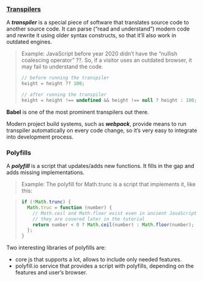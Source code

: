 ### [Transpilers](https://javascript.info/polyfills)

A **_transpiler_** is a special piece of software that translates source code to another source code. It can parse (“read and understand”) modern code and rewrite it using older syntax constructs, so that it’ll also work in outdated engines.

> Example:
> JavaScript before year 2020 didn’t have the “nullish coalescing operator” ??. So, if a visitor uses an outdated browser, it may fail to understand the code.
>
> ```js
> // before running the transpiler
> height = height ?? 100;
>
> // after running the transpiler
> height = height !== undefined && height !== null ? height : 100;
> ```

**Babel** is one of the most prominent transpilers out there.

Modern project build systems, such as **_webpack_**, provide means to run transpiler automatically on every code change, so it’s very easy to integrate into development process.

### Polyfills

A **_polyfill_** is a script that updates/adds new functions. It fills in the gap and adds missing implementations.

> Example:
> The polyfill for Math.trunc is a script that implements it, like this:

> ```js
> if (!Math.trunc) {
>   Math.truc = function (number) {
>     // Math.ceil and Math.floor exist even in ancient JavaScript engines
>     // they are covered later in the tutorial
>     return number < 0 ? Math.ceil(number) : Math.floor(number);
>   };
> }
> ```

Two interesting libraries of polyfills are:

- core js that supports a lot, allows to include only needed features.
- polyfill.io service that provides a script with polyfills, depending on the features and user’s browser.

